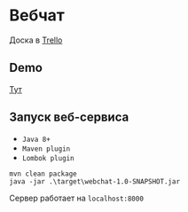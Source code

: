 # Вебчат

Доска в [Trello](https://trello.com/b/AlN4zek0/web-chat)

## Demo

[Тут](https://webchat-frontend.herokuapp.com/)


## Запуск веб-сервиса

+ `Java 8+`
+ `Maven plugin`
+ `Lombok plugin`

```
mvn clean package
java -jar .\target\webchat-1.0-SNAPSHOT.jar
```

Сервер работает на `localhost:8000`